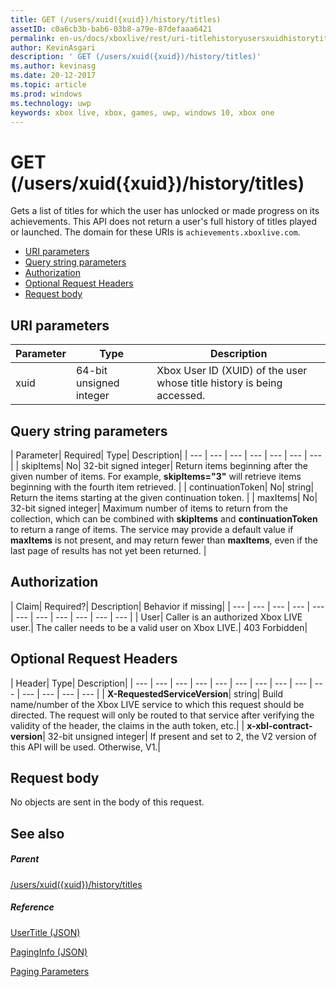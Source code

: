 ```yaml
---
title: GET (/users/xuid({xuid})/history/titles)
assetID: c0a6cb3b-bab6-03b8-a79e-87defaaa6421
permalink: en-us/docs/xboxlive/rest/uri-titlehistoryusersxuidhistorytitlesgetv2.html
author: KevinAsgari
description: ' GET (/users/xuid({xuid})/history/titles)'
ms.author: kevinasg
ms.date: 20-12-2017
ms.topic: article
ms.prod: windows
ms.technology: uwp
keywords: xbox live, xbox, games, uwp, windows 10, xbox one
---
```



# GET (/users/xuid({xuid})/history/titles)
Gets a list of titles for which the user has unlocked or made progress on its achievements. This API does not return a user's full history of titles played or launched. 
The domain for these URIs is `achievements.xboxlive.com`.
 
  * [URI parameters](#ID4EY)
  * [Query string parameters](#ID4EDB)
  * [Authorization](#ID4EFD)
  * [Optional Request Headers](#ID4EGE)
  * [Request body](#ID4ERF)
 
<a id="ID4EY"></a>

 
## URI parameters
 
| Parameter| Type| Description| 
| --- | --- | --- | 
| xuid| 64-bit unsigned integer| Xbox User ID (XUID) of the user whose title history is being accessed.| 
  
<a id="ID4EDB"></a>

 
## Query string parameters
 
| Parameter| Required| Type| Description| 
| --- | --- | --- | --- | --- | --- | --- | 
| skipItems| No| 32-bit signed integer| Return items beginning after the given number of items. For example, <b>skipItems="3"</b> will retrieve items beginning with the fourth item retrieved. | 
| continuationToken| No| string| Return the items starting at the given continuation token. | 
| maxItems| No| 32-bit signed integer| Maximum number of items to return from the collection, which can be combined with <b>skipItems</b> and <b>continuationToken</b> to return a range of items. The service may provide a default value if <b>maxItems</b> is not present, and may return fewer than <b>maxItems</b>, even if the last page of results has not yet been returned. | 
  
<a id="ID4EFD"></a>

 
## Authorization
 
| Claim| Required?| Description| Behavior if missing| 
| --- | --- | --- | --- | --- | --- | --- | --- | --- | --- | --- | 
| User| Caller is an authorized Xbox LIVE user.| The caller needs to be a valid user on Xbox LIVE.| 403 Forbidden| 
  
<a id="ID4EGE"></a>

 
## Optional Request Headers
 
| Header| Type| Description| 
| --- | --- | --- | --- | --- | --- | --- | --- | --- | --- | --- | --- | --- | --- | 
| <b>X-RequestedServiceVersion</b>| string| Build name/number of the Xbox LIVE service to which this request should be directed. The request will only be routed to that service after verifying the validity of the header, the claims in the auth token, etc.| 
| <b>x-xbl-contract-version</b>| 32-bit unsigned integer| If present and set to 2, the V2 version of this API will be used. Otherwise, V1.| 
  
<a id="ID4ERF"></a>

 
## Request body
 
No objects are sent in the body of this request.
  
<a id="ID4EDG"></a>

 
## See also
 
<a id="ID4EFG"></a>

 
##### Parent 

[/users/xuid({xuid})/history/titles](uri-titlehistoryusersxuidhistorytitlesv2.md)

  
<a id="ID4EPG"></a>

 
##### Reference 

[UserTitle (JSON)](../../json/json-usertitlev2.md)

 [PagingInfo (JSON)](../../json/json-paginginfo.md)

 [Paging Parameters](../../additional/pagingparameters.md)

   